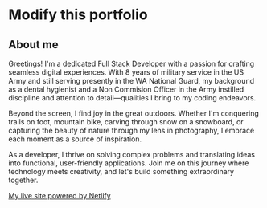 # Modify this portfolio


## About me
Greetings! I'm a dedicated Full Stack Developer with a passion for crafting seamless digital experiences. With 8 years of military service in the US Army and still serving presently in the WA National Guard, my background as a dental hygienist and a Non Commision Officer in the Army instilled discipline and attention to detail—qualities I bring to my coding endeavors.

Beyond the screen, I find joy in the great outdoors. Whether I'm conquering trails on foot, mountain bike, carving through snow on a snowboard, or capturing the beauty of nature through my lens in photography, I embrace each moment as a source of inspiration.

As a developer, I thrive on solving complex problems and translating ideas into functional, user-friendly applications. Join me on this journey where technology meets creativity, and let's build something extraordinary together.


 [My live site powered by Netlify](https://michelangeloportfolio.netlify.app/)

